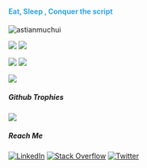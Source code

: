 ##### 
  <h4 style="color: #2fa4e7;"> Eat, Sleep , Conquer the script </h4>
<p align="left"> <img src="https://komarev.com/ghpvc/?username=stacykimindiri&label=Profile%20views&color=2fa4e7&style=flat" alt="astianmuchui" /> </p>
  
  
  
   
  <img src="https://github-readme-stats.vercel.app/api?username=stacykimindiri&show_icons=true&theme=github_dark&hide_border=true&count_private=true">
 <img src="https://github-readme-streak-stats.herokuapp.com/?user=stacykimimdiri&theme=github-dark&hide_border=true&count_private=true">
     
  

 
 ![](https://raw.githubusercontent.com/stacykimindiri/github-statistics/master/generated/overview.svg#gh-dark-mode-only)
 ![](https://raw.githubusercontent.com/stacykimindiri/github-statistics/master/generated/languages.svg#gh-dark-mode-only)
 
 
 ![](https://activity-graph.herokuapp.com/graph?username=stacykimindiri&theme=github&hide_border=true&bg_color=000area_color=2fa4e7&line=2fa4e7&point=none&color=2fa4e7&hide_border=true)  

##### Github Trophies

![](https://github-profile-trophy.vercel.app/?username=stacykimindiri&theme=darkhub&no-frame=true&no-bg=true&margin-w=3&color=fff)



##### Reach Me 

[![LinkedIn](https://img.shields.io/badge/LinkedIn-%230077B5.svg?logo=linkedin&logoColor=white)](https://www.linkedin.com/in/astianmuchui/) [![Stack Overflow](https://img.shields.io/badge/-Stackoverflow-FE7A16?logo=stack-overflow&logoColor=white)](https://stackoverflow.com/users/14483975/seb-astian) [![Twitter](https://img.shields.io/badge/Twitter-%231DA1F2.svg?logo=Twitter&logoColor=white)](https://twitter.com/astianmuchui) 




  
  
    
   




 

